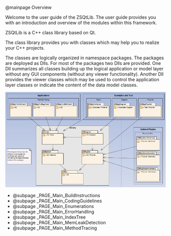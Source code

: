 @mainpage Overview

Welcome to the user guide of the ZSQtLib.
The user guide provides you with an introduction and overview of the modules within this framework.

ZSQtLib is a C++ class library based on Qt.

The class library provides you with classes which may help you to realize your C++ projects.

The classes are logically organized in namespace packages. The packages are deployed as Dlls.
For most of the packages two Dlls are provided. One Dll summarizes all classes building up the
logical application or model layer without any GUI components (without any viewer functionality).
Another Dll provides the viewer classes which may be used to control the application layer
classes or indicate the content of the data model classes.

![Packages_Overview](packages_overview.bmp)

- @subpage _PAGE_Main_BuildInstructions
- @subpage _PAGE_Main_CodingGuidelines
- @subpage _PAGE_Main_Enumerations
- @subpage _PAGE_Main_ErrorHandling
- @subpage _PAGE_Main_IndexTree
- @subpage _PAGE_Main_MemLeakDetection
- @subpage _PAGE_Main_MethodTracing
